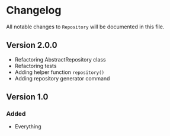 # Changelog

All notable changes to `Repository` will be documented in this file.

## Version 2.0.0
- Refactoring AbstractRepository class
- Refactoring tests
- Adding helper function `repository()`
- Adding repository generator command

## Version 1.0

### Added
- Everything
